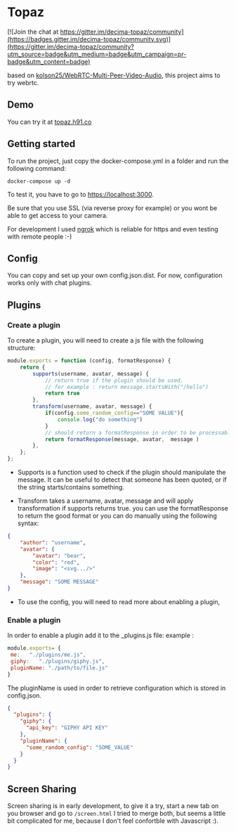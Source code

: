 # Topaz

[![Join the chat at https://gitter.im/decima-topaz/community](https://badges.gitter.im/decima-topaz/community.svg)](https://gitter.im/decima-topaz/community?utm_source=badge&utm_medium=badge&utm_campaign=pr-badge&utm_content=badge)

based on [kolson25/WebRTC-Multi-Peer-Video-Audio](https://github.com/kolson25/WebRTC-Multi-Peer-Video-Audio), this project aims to try webrtc.
## Demo

You can try it at [topaz.h91.co](https://topaz.h91.co)

## Getting started

To run the project, just copy the docker-compose.yml in a folder and run the following command:

```
docker-compose up -d
```

To test it, you have to go to [https://localhost:3000](https://localhost:3000). 

Be sure that you use SSL (via reverse proxy for example) or you wont be able to get access to your camera.

For development I used [ngrok](https://ngrok.com/) which is reliable for https and even testing with remote people :-)

## Config

You can copy and set up your own config.json.dist.
For now, configuration works only with chat plugins.

## Plugins

### Create a plugin
To create a plugin, you will need to create a js file with the following structure:
```js
module.exports = function (config, formatResponse) {
    return {
        supports(username, avatar, message) {
            // return true if the plugin should be used.
            // for example : return message.startsWith("/hello")
            return true
        },
        transform(username, avatar, message) {
            if(config.some_random_config=="SOME VALUE"){
                console.log("do something")
            }
            // should return a formatResponse in order to be processable.
            return formatResponse(message, avatar,  message )
        },
    };
};
```
- Supports is a function used to check if the plugin should manipulate the message. 
It can be useful to detect that someone has been quoted, or if the string starts/contains something.

- Transform takes a username, avatar, message and will apply transformation if supports returns true. 
you can use the formatResponse to return the good format or you can do manually using the following syntax:
```json
{
    "author": "username",
    "avatar": {
        "avatar": "bear",
        "color": "red", 
        "image": "<svg.../>"
    },
    "message": "SOME MESSAGE"
} 

```

- To use the config, you will need to read more about enabling a plugin,

### Enable a plugin

In order to enable a plugin add it to the _plugins.js file:
example : 
```js
module.exports= {
 me:   "./plugins/me.js",
 giphy:   "./plugins/giphy.js",
 pluginName: "./path/to/file.js"
}
```

The pluginName is used in order to retrieve configuration which is stored in config.json.
```json
{
  "plugins": {
    "giphy": {
      "api_key": "GIPHY API KEY"
    },
    "pluginName": {
      "some_random_config": "SOME_VALUE"
    }
  }
}
```


## Screen Sharing

Screen sharing is in early development, to give it a try, start a new tab on you browser and go to `/screen.html` I tried to merge both, but seems a little bit complicated for me, because I don't feel confortble with Javascript :).

